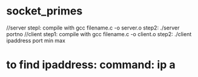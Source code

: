 # socket_primes
//server
 stepl: compile with gcc filename.c -o server.o
 step2: ./server portno
 //client 
 step1: compile with gcc filename.c -o client.o
 step2: ./client ipaddress port min max
 # to find ipaddress: command: ip a
 
